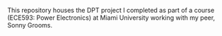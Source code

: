This repository houses the DPT project I completed as part of a course (ECE593: Power Electronics) at Miami University working with my peer, Sonny Grooms.
